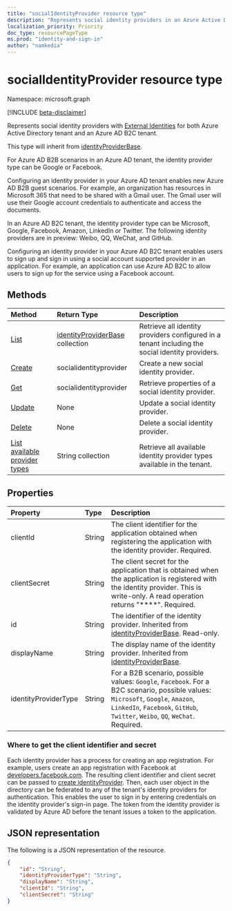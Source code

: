 ```yaml
---
title: "socialIdentityProvider resource type"
description: "Represents social identity providers in an Azure Active Directory tenant and an Azure AD B2C tenant."
localization_priority: Priority
doc_type: resourcePageType
ms.prod: "identity-and-sign-in"
author: "namkedia"
---
```


# socialIdentityProvider resource type
Namespace: microsoft.graph

[!INCLUDE [beta-disclaimer](../../includes/beta-disclaimer.md)]

Represents social identity providers with [External Identities](/azure/active-directory/external-identities/) for both Azure Active Directory tenant and an Azure AD B2C tenant.

This type will inherit from [identityProviderBase](../identityproviderbase.md).

For Azure AD B2B scenarios in an Azure AD tenant, the identity provider type can be Google or Facebook.

Configuring an identity provider in your Azure AD tenant enables new Azure AD B2B guest scenarios. For example, an organization has resources in Microsoft 365 that need to be shared with a Gmail user. The Gmail user will use their Google account credentials to authenticate and access the documents.

In an Azure AD B2C tenant, the identity provider type can be Microsoft, Google, Facebook, Amazon, LinkedIn or Twitter. The following identity providers are in preview: Weibo, QQ, WeChat, and GitHub.

Configuring an identity provider in your Azure AD B2C tenant enables users to sign up and sign in using a social account supported provider in an application. For example, an application can use Azure AD B2C to allow users to sign up for the service using a Facebook account.

## Methods

| Method       | Return Type  |Description|
|:---------------|:--------|:----------|
|[List](../api/identityproviderbase-list.md)|[identityProviderBase](../resources/identityproviderbase.md) collection|Retrieve all identity providers configured in a tenant including the social identity providers.|
|[Create](../api/identityproviderbase-post-identityproviders.md)|socialidentityprovider |Create a new social identity provider.|
|[Get](../api/identityproviderbase-get.md) |socialidentityprovider |Retrieve properties of a social identity provider.|
|[Update](../api/identityproviderbase-update.md)|None|Update a social identity provider.|
|[Delete](../api/identityproviderbase-delete.md)|None|Delete a social  identity provider.|
|[List available provider types](../api/identityproviderbase-list-availableprovidertypes.md)|String collection|Retrieve all available identity provider types available in the tenant.|

## Properties

|Property|Type|Description|
|:---------------|:--------|:----------|
|clientId|String|The client identifier for the application obtained when registering the application with the identity provider. Required.|
|clientSecret|String|The client secret for the application that is obtained when the application is registered with the identity provider. This is write-only. A read operation returns "\*\*\*\*". Required.|
|id|String|The identifier of the identity provider. Inherited from [identityProviderBase](../resources/identityproviderbase.md). Read-only.|
|displayName|String|The display name of the identity provider. Inherited from [identityProviderBase](../resources/identityproviderbase.md).|
|identityProviderType|String|For a B2B scenario, possible values: `Google`, `Facebook`. For a B2C scenario, possible values: `Microsoft`, `Google`, `Amazon`, `LinkedIn`, `Facebook`, `GitHub`, `Twitter`, `Weibo`, `QQ`, `WeChat`. Required.|

### Where to get the client identifier and secret

Each identity provider has a process for creating an app registration. For example, users create an app registration with Facebook at [developers.facebook.com](https://developers.facebook.com/). The resulting client identifier and client secret can be passed to [create identityProvider](../api/identityproviderbase-post-identityproviders.md). Then, each user object in the directory can be federated to any of the tenant's identity providers for authentication. This enables the user to sign in by entering credentials on the identity provider's sign-in page. The token from the identity provider is validated by Azure AD before the tenant issues a token to the application.

## JSON representation

The following is a JSON representation of the resource.

<!-- {
  "blockType": "resource",
  "@odata.type": "microsoft.graph.socialIdentityProvider"
} -->

```json
{
    "id": "String",
    "identityProviderType": "String",
    "displayName": "String",
    "clientId": "String",
    "clientSecret": "String"
}
```
